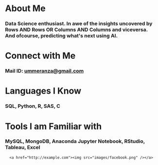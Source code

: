 # About Me
### Data Science enthusiast. In awe of the insights uncovered by Rows AND Rows OR Columns AND Columns and viceversa. And ofcourse, predicting what's next using AI.
# Connect with Me
### Mail ID: ummeranza@gmail.com                       
# Languages I Know
### SQL, Python, R, SAS, C
# Tools I am Familiar with
### MySQL, MongoDB, Anaconda Jupyter Notebook, RStudio, Tableau, Excel

      <a href="http://example.com"><img src="images/facebook.png" /></a>
<!---
AnzaGitHub/AnzaGitHub is a ✨ special ✨ repository because its `README.md` (this file) appears on your GitHub profile.
You can click the Preview link to take a look at your changes.
--->
